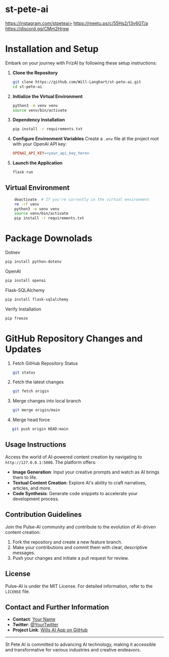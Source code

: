 # st-pete-ai
https://instagram.com/stpeteai>
https://meetu.ps/c/55Hs2/13v6GT/a
https://discord.gg/CMm2Hrgw

# Installation and Setup
Embark on your journey with FrizAI by following these setup instructions:


1. **Clone the Repository**
    ```bash
    git clone https://github.com/Will-Langhart/st-pete-ai.git
    cd st-pete-ai
    ```

2. **Initialize the Virtual Environment**
    ```bash
    python3 -m venv venv
    source venv/bin/activate
    ```

3. **Dependency Installation**
    ```bash
    pip install -r requirements.txt
    ```

4. **Configure Environment Variables**
    Create a `.env` file at the project root with your OpenAI API key:
    ```makefile
    OPENAI_API_KEY=<your_api_key_here>
    ```

5. **Launch the Application**
    ```bash
    flask run
    ```

## Virtual Environment
```bash
    deactivate  # If you're currently in the virtual environment
    rm -rf venv
    python3 -m venv venv
    source venv/bin/activate
    pip install -r requirements.txt
```
    
# Package Downolads
   Dotnev
   ```bash
   pip install python-dotenv
   ```

   OpenAI
   ```bash
   pip install openai
   ```

   Flask-SQLAlchemy
   ```bash
   pip install flask-sqlalchemy
   ```

   Verify Installation
   ```bash
   pip freeze
   ```
   
# GitHub Repository Changes and Updates

1. Fetch GitHub Repository Status
    ```bash
    git status
    ```
2. Fetch the latest changes
    ```bash
    git fetch origin
    ```
3. Merge changes into local branch
    ```bash
    git merge origin/main
    ```
4. Merge head force
```bash
   git push origin HEAD:main
```
    
## Usage Instructions
Access the world of AI-powered content creation by navigating to `http://127.0.0.1:5000`. The platform offers:

- **Image Generation**: Input your creative prompts and watch as AI brings them to life.
- **Textual Content Creation**: Explore AI's ability to craft narratives, articles, and more.
- **Code Synthesis**: Generate code snippets to accelerate your development process.

## Contribution Guidelines
Join the Pulse-AI community and contribute to the evolution of AI-driven content creation:

1. Fork the repository and create a new feature branch.
2. Make your contributions and commit them with clear, descriptive messages.
3. Push your changes and initiate a pull request for review.

## License
Pulse-AI is under the MIT License. For detailed information, refer to the `LICENSE` file.

## Contact and Further Information
- **Contact**: [Your Name](mailto:email@example.com)
- **Twitter**: [@YourTwitter](https://twitter.com/YourTwitter)
- **Project Link**: [Wills AI App on GitHub](https://github.com/Will-Langhart/Wills-AI-App)

---

St Pete AI is committed to advancing AI technology, making it accessible and transformative for various industries and creative endeavors.
